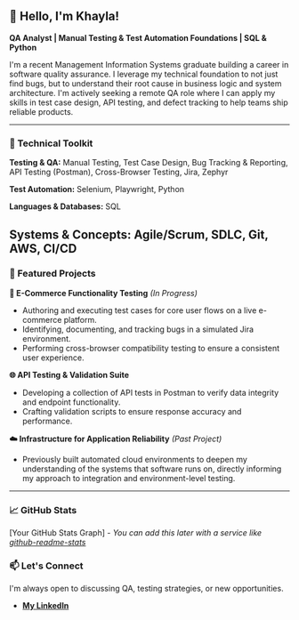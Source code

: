 ## 👋 Hello, I'm **Khayla**!  



**QA Analyst | Manual Testing & Test Automation Foundations | SQL & Python**

I'm a recent Management Information Systems graduate building a career in software quality assurance. I leverage my technical foundation to not just find bugs, but to understand their root cause in business logic and system architecture. I'm actively seeking a remote QA role where I can apply my skills in test case design, API testing, and defect tracking to help teams ship reliable products.

---

### 🧰 Technical Toolkit

**Testing & QA:** Manual Testing, Test Case Design, Bug Tracking & Reporting, API Testing (Postman), Cross-Browser Testing, Jira, Zephyr

**Test Automation:** Selenium, Playwright, Python

**Languages & Databases:** SQL

**Systems & Concepts:** Agile/Scrum, SDLC, Git, AWS, CI/CD
---

### 🔬 Featured Projects

**🛒 E-Commerce Functionality Testing** *(In Progress)*
*   Authoring and executing test cases for core user flows on a live e-commerce platform.
*   Identifying, documenting, and tracking bugs in a simulated Jira environment.
*   Performing cross-browser compatibility testing to ensure a consistent user experience.

**🌐 API Testing & Validation Suite**
*   Developing a collection of API tests in Postman to verify data integrity and endpoint functionality.
*   Crafting validation scripts to ensure response accuracy and performance.

**☁️ Infrastructure for Application Reliability** *(Past Project)*
*   Previously built automated cloud environments to deepen my understanding of the systems that software runs on, directly informing my approach to integration and environment-level testing.

---

### 📈 GitHub Stats

[Your GitHub Stats Graph] - *You can add this later with a service like [github-readme-stats](https://github.com/anuraghazra/github-readme-stats)*

### 📫 Let's Connect

I'm always open to discussing QA, testing strategies, or new opportunities.

*   [**My LinkedIn**](https://www.linkedin.com/in/khayla-canzater/)





